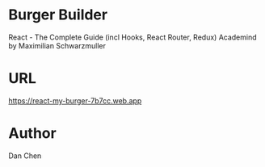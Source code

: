 # Burger Builder

React - The Complete Guide (incl Hooks, React Router, Redux)
Academind by Maximilian Schwarzmuller

# URL

https://react-my-burger-7b7cc.web.app

# Author

Dan Chen

